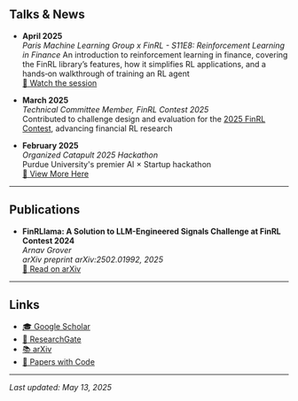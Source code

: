 ## Talks & News

- **April 2025**  
  *Paris Machine Learning Group x FinRL - S11E8: Reinforcement Learning in Finance*
  An introduction to reinforcement learning in finance, covering the FinRL library’s features, how it simplifies RL applications, and a hands‑on walkthrough of training an RL agent  
  [🎥 Watch the session](https://www.youtube.com/watch?v=tvaNIU91rNc&t=336s/)

- **March 2025**  
  *Technical Committee Member, FinRL Contest 2025*  
  Contributed to challenge design and evaluation for the [2025 FinRL Contest](https://open-finance-lab.github.io/FinRL_Contest_2025/), advancing financial RL research

- **February 2025**  
  *Organized Catapult 2025 Hackathon*  
  Purdue University's premier AI × Startup hackathon  
  [🔗 View More Here](https://catapult.framer.website/)

---

## Publications

- **FinRLlama: A Solution to LLM-Engineered Signals Challenge at FinRL Contest 2024**  
  *Arnav Grover*  
  _arXiv preprint arXiv:2502.01992, 2025_  
  [📄 Read on arXiv](https://arxiv.org/abs/2502.01992)

---

## Links

- [🎓 Google Scholar](https://scholar.google.com/citations?user=UcFqXasAAAAJ)  
- [🔬 ResearchGate](https://www.researchgate.net/profile/Arnav-Grover)  
- [📚 arXiv](https://arxiv.org/search/?searchtype=author&query=Arnav+Grover)  
- [🧾 Papers with Code](https://paperswithcode.com/search?q=author%3AArnav+Grover)  

---

_Last updated: May 13, 2025_
